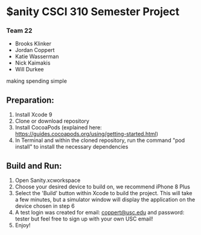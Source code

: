 # $anity CSCI 310 Semester Project
### Team 22
* Brooks Klinker
* Jordan Coppert
* Katie Wasserman
* Nick Kaimakis
* Will Durkee

making spending simple

Preparation:
------------
1. Install Xcode 9
2. Clone or download repository
3. Install CocoaPods (explained here: https://guides.cocoapods.org/using/getting-started.html)
4. In Terminal and within the cloned repository, run the command "pod install" to install the necessary dependencies

Build and Run:
--------------
1. Open Sanity.xcworkspace
2. Choose your desired device to build on, we recommend iPhone 8 Plus
3. Select the 'Build' button within Xcode to build the project. This will take a few minutes, but a simulator window
will display the application on the device chosen in step 6
4. A test login was created for email: coppert@usc.edu and password: tester but feel free to sign up with your own USC email!
5. Enjoy!

